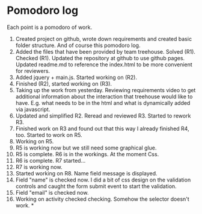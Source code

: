 # Pomodoro log

Each point is a pomodoro of work.

  1. Created project on github, wrote down requirements and created basic folder structure. And of course this pomodoro log.
  1. Added the files that have been provided by team treehouse. Solved (R1). Checked (R1). Updated the repository at github to use github pages. Updated readme.md to reference the index.html to be more convenient for reviewers.
  1. Added jquery + main.js. Started working on (R2).
  1. Finished (R2), started working on (R3). 
  1. Taking up the work from yesterday. Reviewing requirements video to get additional information about the interaction that treehouse would like to have. E.g. what needs to be in the html and what is dynamically added via javascript.
  1. Updated and simplified R2. Reread and reviewed R3. Started to rework R3.
  1. Finished work on R3 and found out that this way I already finished R4, too. Started to work on R5.
  1. Working on R5.
  1. R5 is working now but we still need some graphical glue.
  1. R5 is complete. R6 is in the workings. At the moment Css. 
  1. R6 is complete. R7 started... 
  1. R7 is working now.
  1. Started working on R8. Name field message is displayed.
  1. Field "name" is checked now. I did a bit of css design on the validation controls and caught the form submit event to start the validation.
  1. Field "email" is checked now.
  1. Working on activity checked checking. Somehow the selector doesn't work. *